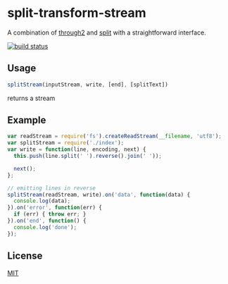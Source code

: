 # split-transform-stream

A combination of [through2](https://www.npmjs.org/package/through2) and [split](https://github.com/dominictarr/event-stream#split-matcher) with a straightforward interface.

[![build status](https://secure.travis-ci.org/alessioalex/split-transform-stream.png)](http://travis-ci.org/alessioalex/split-transform-stream)

## Usage

```js
splitStream(inputStream, write, [end], [splitText])
```
returns a stream

## Example

```js
var readStream = require('fs').createReadStream(__filename, 'utf8');
var splitStream = require('./index');
var write = function(line, encoding, next) {
  this.push(line.split(' ').reverse().join(' '));

  next();
};

// emitting lines in reverse
splitStream(readStream, write).on('data', function(data) {
  console.log(data);
}).on('error', function(err) {
  if (err) { throw err; }
}).on('end', function() {
  console.log('done');
});
```

## License

[MIT](http://alessioalex.mit-license.org/)
